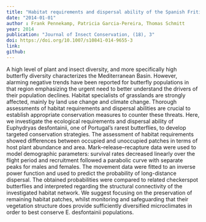 ```yaml
---
title: "Habitat requirements and dispersal ability of the Spanish Fritillary (Euphydryas desfontainii) in southern Portugal: evidence-based conservation suggestions for an endangered taxon"
date: "2014-01-01"
author : Frank Pennekamp, Patricia Garcia-Pereira, Thomas Schmitt
year: 2014
publication: "Journal of Insect Conservation, (18), 3"
doi: https://doi.org/10.1007/s10841-014-9655-3
link:
github:
---
```


A high level of plant and insect diversity, and more specifically high butterfly diversity characterizes the Mediterranean Basin. However, alarming negative trends have been reported for butterfly populations in that region emphasizing the urgent need to better understand the drivers of their population declines. Habitat specialists of grasslands are strongly affected, mainly by land use change and climate change. Thorough assessments of habitat requirements and dispersal abilities are crucial to establish appropriate conservation measures to counter these threats. Here, we investigate the ecological requirements and dispersal ability of Euphydryas desfontainii, one of Portugal’s rarest butterflies, to develop targeted conservation strategies. The assessment of habitat requirements showed differences between occupied and unoccupied patches in terms of host plant abundance and area. Mark–release–recapture data were used to model demographic parameters: survival rates decreased linearly over the flight period and recruitment followed a parabolic curve with separate peaks for males and females. The movement data were fitted to an inverse power function and used to predict the probability of long-distance dispersal. The obtained probabilities were compared to related checkerspot butterflies and interpreted regarding the structural connectivity of the investigated habitat network. We suggest focusing on the preservation of remaining habitat patches, whilst monitoring and safeguarding that their vegetation structure does provide sufficiently diversified microclimates in order to best conserve E. desfontainii populations.
